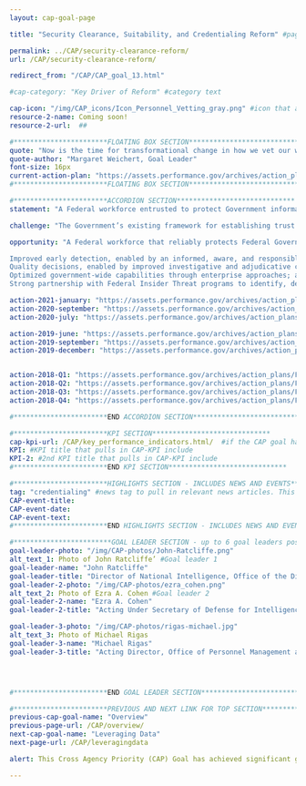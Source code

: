 ```yaml
---
layout: cap-goal-page

title: "Security Clearance, Suitability, and Credentialing Reform" #page title

permalink: ../CAP/security-clearance-reform/
url: /CAP/security-clearance-reform/

redirect_from: "/CAP/CAP_goal_13.html"

#cap-category: "Key Driver of Reform" #category text

cap-icon: "/img/CAP_icons/Icon_Personnel_Vetting_gray.png" #icon that appears next to title
resource-2-name: Coming soon!
resource-2-url:  ##

#***********************FLOATING BOX SECTION*****************************
quote: "Now is the time for transformational change in how we vet our workforce. We are committed to reducing the investigation inventory and fundamentally overhauling the process." #appears in the gray text box
quote-author: "Margaret Weichert, Goal Leader"
font-size: 16px
current-action-plan: "https://assets.performance.gov/archives/action_plans/jan_2021_Security_Suitability_Reform.pdf"
#***********************FLOATING BOX SECTION*****************************

#***********************ACCORDION SECTION*****************************
statement: "A Federal workforce entrusted to protect Government information and property and to promote a safe and secure work environment, sustained by an enhanced risk management approach. Supported by: Improved early detection enabled by an informed, aware, and responsible Federal workforce; quality decisions enabled by improved investigative and adjudicative capabilities; optimized government-wide capabilities through enterprise approaches; and strong partnership with Insider Threat Programs to strengthen the identification, deterrence, and mitigation of problems before they negatively impact the workforce or national security."

challenge: "The Government’s existing framework for establishing trust in the Federal civilian, military, and contracted workforce has struggled to onboard needed personnel efficiently and effectively, and to determine whether those workers can be consistently trusted to perform their duties and not to cause harm to people, property, systems, and information." #second accordion text

opportunity: "A Federal workforce that reliably protects Federal Government people, property, systems, and information through an enhanced risk management framework, which features:

Improved early detection, enabled by an informed, aware, and responsible Federal workforce;
Quality decisions, enabled by improved investigative and adjudicative capabilities;
Optimized government-wide capabilities through enterprise approaches; and
Strong partnership with Federal Insider Threat programs to identify, deter, and mitigate problems before they negatively impact the workforce or national security. " #third accordion text

action-2021-january: "https://assets.performance.gov/archives/action_plans/jan_2021_Security_Suitability_Reform.pdf"
action-2020-september: "https://assets.performance.gov/archives/action_plans/september_2020_Security_Suitability.pdf"
action-2020-july: "https://assets.performance.gov/archives/action_plans/july_2020_Security_Suitability.pdf"

action-2019-june: "https://assets.performance.gov/archives/action_plans/june_2019_Security_Suitability.pdf"
action-2019-september: "https://assets.performance.gov/archives/action_plans/sept_2019_Security_Suitability.pdf"
action-2019-december: "https://assets.performance.gov/archives/action_plans/dec_2019_Security_Suitability.pdf"


action-2018-Q1: "https://assets.performance.gov/archives/action_plans/FY2018_Q1_Security_Suitability.pdf"
action-2018-Q2: "https://assets.performance.gov/archives/action_plans/FY2018_Q2_Security_Suitability.pdf"
action-2018-Q3: "https://assets.performance.gov/archives/action_plans/FY2018_Q3_Security_Suitability.pdf"
action-2018-Q4: "https://assets.performance.gov/archives/action_plans/FY2018_Q4_Security_Suitability.pdf"

#***********************END ACCORDION SECTION*****************************

#***********************KPI SECTION*****************************
cap-kpi-url: /CAP/key_performance_indicators.html/  #if the CAP goal has a KPI, it will appear as a button under the title. The button links to the KPI accordion section
KPI: #KPI title that pulls in CAP-KPI include
KPI-2: #2nd KPI title that pulls in CAP-KPI include
#***********************END KPI SECTION*****************************

#***********************HIGHLIGHTS SECTION - INCLUDES NEWS AND EVENTS*****************************
tag: "credentialing" #news tag to pull in relevant news articles. This tag needs to be included in the "post" front matter
CAP-event-title:
CAP-event-date:
CAP-event-text:
#***********************END HIGHLIGHTS SECTION - INCLUDES NEWS AND EVENTS*****************************

#************************GOAL LEADER SECTION - up to 6 goal leaders possible by creating up to 6 sections below***************************
goal-leader-photo: "/img/CAP-photos/John-Ratcliffe.png"
alt_text_1: Photo of John Ratcliffe’ #Goal leader 1
goal-leader-name: "John Ratcliffe"
goal-leader-title: "Director of National Intelligence, Office of the Director of National Intelligence"
goal-leader-2-photo: "/img/CAP-photos/ezra_cohen.png"
alt_text_2: Photo of Ezra A. Cohen #Goal leader 2
goal-leader-2-name: "Ezra A. Cohen"
goal-leader-2-title: "Acting Under Secretary of Defense for Intelligence & Security, Department of Defense"

goal-leader-3-photo: "/img/CAP-photos/rigas-michael.jpg"
alt_text_3: Photo of Michael Rigas
goal-leader-3-name: "Michael Rigas"
goal-leader-3-title: "Acting Director, Office of Personnel Management and Acting Deputy Director of Management, Office of Management and Budget"




#***********************END GOAL LEADER SECTION*****************************8

#***********************PREVIOUS AND NEXT LINK FOR TOP SECTION*****************************8
previous-cap-goal-name: "Overview"
previous-page-url: /CAP/overview/
next-cap-goal-name: "Leveraging Data"
next-page-url: /CAP/leveragingdata

alert: This Cross Agency Priority (CAP) Goal has achieved significant gains and is being institutionalized across the federal government. You can read more about this categorization <a href="https://www.performance.gov/about/CAP_about.html">here</a> and can continue to find modified quarterly progress updates on this page.

---  
```

